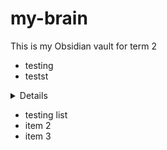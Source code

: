 # my-brain
This is my Obsidian vault for term 2

- testing
- testst

<details>

- testing `testing`
- test 2
- test 3
  
</details>

- testing list
- item 2 
- item 3
